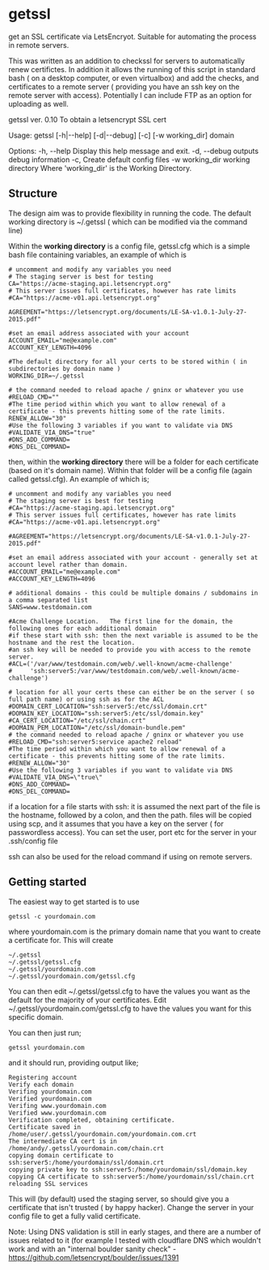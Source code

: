# getssl
get an SSL certificate via LetsEncryot.  Suitable for automating the process in remote servers. 

This was written as an addition to checkssl for servers to automatically renew certifictes.  In addition it allows the running of this script in standard bash ( on a desktop computer, or even virtualbox) and add the checks, and certificates to a remote server ( providing you have an ssh key on the remote server with access). Potentially I can include FTP as an option for uploading as well. 

   getssl ver. 0.10
   To obtain a letsencrypt SSL cert

   Usage: getssl [-h|--help] [-d|--debug] [-c] [-w working_dir] domain

   Options:
  -h, --help  Display this help message and exit.
  -d, --debug  outputs debug information
  -c,          Create default config files
  -w working_dir  working directory
    Where 'working_dir' is the Working Directory.


## Structure

The design aim was to provide flexibility in running the code.  The default working directory is ~/.getssl ( which can be modified via the command line)

Within the **working directory** is a config file, getssl.cfg which is a simple bash file containing variables, an example of which is 

```
# uncomment and modify any variables you need
# The staging server is best for testing
CA="https://acme-staging.api.letsencrypt.org"
# This server issues full certificates, however has rate limits
#CA="https://acme-v01.api.letsencrypt.org"

AGREEMENT="https://letsencrypt.org/documents/LE-SA-v1.0.1-July-27-2015.pdf"

#set an email address associated with your account 
ACCOUNT_EMAIL="me@example.com"
ACCOUNT_KEY_LENGTH=4096

#The default directory for all your certs to be stored within ( in subdirectories by domain name ) 
WORKING_DIR=~/.getssl

# the command needed to reload apache / gninx or whatever you use
#RELOAD_CMD=""
#The time period within which you want to allow renewal of a certificate - this prevents hitting some of the rate limits. 
RENEW_ALLOW="30"
#Use the following 3 variables if you want to validate via DNS
#VALIDATE_VIA_DNS="true"
#DNS_ADD_COMMAND=
#DNS_DEL_COMMAND=
```

then, within the **working directory** there will be a folder for each certificate (based on it's domain name). Within that folder will be a config file (again called getssl.cfg).  An example of which is;

```
# uncomment and modify any variables you need
# The staging server is best for testing
#CA="https://acme-staging.api.letsencrypt.org"
# This server issues full certificates, however has rate limits
#CA="https://acme-v01.api.letsencrypt.org"

#AGREEMENT="https://letsencrypt.org/documents/LE-SA-v1.0.1-July-27-2015.pdf"

#set an email address associated with your account - generally set at account level rather than domain. 
#ACCOUNT_EMAIL="me@example.com"
#ACCOUNT_KEY_LENGTH=4096

# additional domains - this could be multiple domains / subdomains in a comma separated list
SANS=www.testdomain.com

#Acme Challenge Location.   The first line for the domain, the following ones for each additional domain
#if these start with ssh: then the next variable is assumed to be the hostname and the rest the location.
#an ssh key will be needed to provide you with access to the remote server.
#ACL=('/var/www/testdomain.com/web/.well-known/acme-challenge'
#     'ssh:server5:/var/www/testdomain.com/web/.well-known/acme-challenge')

# location for all your certs these can either be on the server ( so full path name) or using ssh as for the ACL
#DOMAIN_CERT_LOCATION="ssh:server5:/etc/ssl/domain.crt"
#DOMAIN_KEY_LOCATION="ssh:server5:/etc/ssl/domain.key"
#CA_CERT_LOCATION="/etc/ssl/chain.crt"
#DOMAIN_PEM_LOCATION="/etc/ssl/domain-bundle.pem" 
# the command needed to reload apache / gninx or whatever you use
#RELOAD_CMD="ssh:server5:service apache2 reload"
#The time period within which you want to allow renewal of a certificate - this prevents hitting some of the rate limits. 
#RENEW_ALLOW="30"
#Use the following 3 variables if you want to validate via DNS
#VALIDATE_VIA_DNS=\"true\"
#DNS_ADD_COMMAND=
#DNS_DEL_COMMAND=
```

if a location for a file starts with ssh:  it is assumed the next part of the file is the hostname, followed by a colon, and then the path. 
files will be copied using scp, and it assumes that you have a key on the server ( for passwordless access).  You can set the user, port etc for the server in your .ssh/config file

ssh can also be used for the reload command if using on remote servers. 

## Getting started

The easiest way to get started is to use

```
getssl -c yourdomain.com 
```

where yourdomain.com is the primary domain name that you want to create a certificate for.   This will create

```
~/.getssl
~/.getssl/getssl.cfg
~/.getssl/yourdomain.com
~/.getssl/yourdomain.com/getssl.cfg
```

You can then edit ~/.getssl/getssl.cfg to have the values you want as the default for the majority of your certificates. 
Edit ~/.getssl/yourdomain.com/getssl.cfg to have the values you want for this specific domain. 

You can then just run;

```getssl yourdomain.com ```

and it should run, providing output like;
```
Registering account
Verify each domain
Verifing yourdomain.com
Verified yourdomain.com
Verifing www.yourdomain.com
Verified www.yourdomain.com
Verification completed, obtaining certificate.
Certificate saved in /home/user/.getssl/yourdomain.com/yourdomain.com.crt
The intermediate CA cert is in /home/andy/.getssl/yourdomain.com/chain.crt
copying domain certificate to ssh:server5:/home/yourdomain/ssl/domain.crt
copying private key to ssh:server5:/home/yourdomain/ssl/domain.key
copying CA certificate to ssh:server5:/home/yourdomain/ssl/chain.crt
reloading SSL services
```
This will (by default) used the staging server, so should give you a certificate that isn't trusted ( by happy hacker).
Change the server in your config file to get a fully valid certificate. 

Note:   Using DNS validation is still in early stages, and there are a number of issues related to it (for example I tested with cloudflare DNS which wouldn't work and with an "internal boulder sanity check" - https://github.com/letsencrypt/boulder/issues/1391 
 
